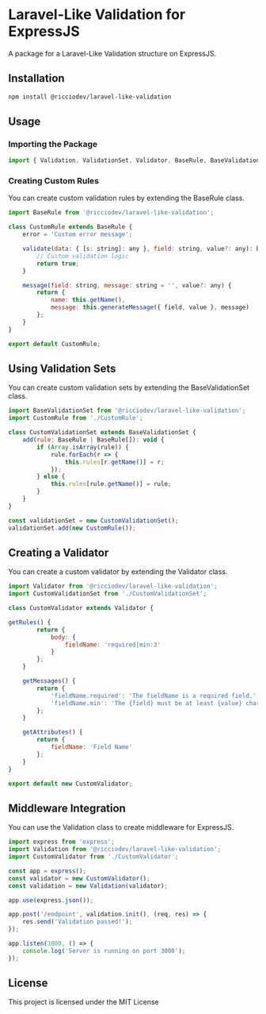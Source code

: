# Laravel-Like Validation for ExpressJS

A package for a Laravel-Like Validation structure on ExpressJS.

## Installation

```sh
npm install @ricciodev/laravel-like-validation
```

## Usage

### Importing the Package
```js
import { Validation, ValidationSet, Validator, BaseRule, BaseValidationSet } from '@ricciodev/laravel-like-validation';
```

### Creating Custom Rules
You can create custom validation rules by extending the BaseRule class.

```js
import BaseRule from '@ricciodev/laravel-like-validation';

class CustomRule extends BaseRule {
    error = 'Custom error message';

    validate(data: { [s: string]: any }, field: string, value?: any): boolean {
        // Custom validation logic
        return true;
    }

    message(field: string, message: string = '', value?: any) {
        return {
            name: this.getName(),
            message: this.generateMessage({ field, value }, message)
        };
    }
}

export default CustomRule;
```

## Using Validation Sets
You can create custom validation sets by extending the BaseValidationSet class.

```js
import BaseValidationSet from '@ricciodev/laravel-like-validation';
import CustomRule from './CustomRule';

class CustomValidationSet extends BaseValidationSet {
    add(rule: BaseRule | BaseRule[]): void {
        if (Array.isArray(rule)) {
            rule.forEach(r => {
                this.rules[r.getName()] = r;
            });
        } else {
            this.rules[rule.getName()] = rule;
        }
    }
}

const validationSet = new CustomValidationSet();
validationSet.add(new CustomRule());
```

## Creating a Validator
You can create a custom validator by extending the Validator class.

```js
import Validator from '@ricciodev/laravel-like-validation';
import CustomValidationSet from './CustomValidationSet';

class CustomValidator extends Validator {

getRules() {
        return {
            body: {
                fieldName: 'required|min:3'
            }
        };
    }

    getMessages() {
        return {
            'fieldName.required': 'The fieldName is a required field.',
            'fieldName.min': 'The {field} must be at least {value} characters long.'
        };
    }

    getAttributes() {
        return {
            fieldName: 'Field Name'
        };
    }
}

export default new CustomValidator;
```

## Middleware Integration
You can use the Validation class to create middleware for ExpressJS.

```js
import express from 'express';
import Validation from '@ricciodev/laravel-like-validation';
import CustomValidator from './CustomValidator';

const app = express();
const validator = new CustomValidator();
const validation = new Validation(validator);

app.use(express.json());

app.post('/endpoint', validation.init(), (req, res) => {
    res.send('Validation passed!');
});

app.listen(3000, () => {
    console.log('Server is running on port 3000');
});
```

## License
This project is licensed under the MIT License
